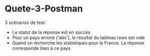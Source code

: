 # Quete-3-Postman
3 scénarios de test:
  - Le statut de la réponse est en succès
  - Pour un pays erroné ('abc'), le résultat du tableau rows est vide
  - Quand on recherche les statistiques pour la France. La réponse corresponde bien à ce pays
